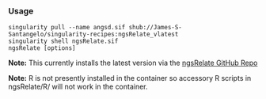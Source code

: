 ### Usage

```
singularity pull --name angsd.sif shub://James-S-Santangelo/singularity-recipes:ngsRelate_vlatest
singularity shell ngsRelate.sif
ngsRelate [options]
```

**Note:** This currently installs the latest version via the [ngsRelate GitHub Repo](https://github.com/ANGSD/NgsRelate)

**Note:** R is not presently installed in the container so accessory R scripts in ngsRelate/R/ will not work in the container.
